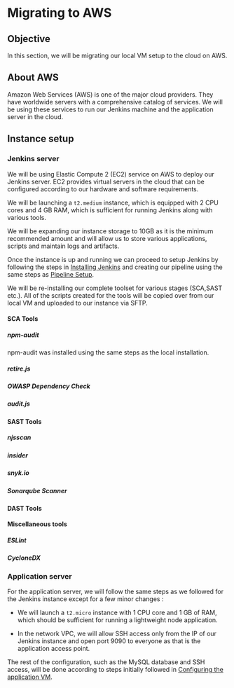 # Migrating to AWS

## Objective

In this section, we will be migrating our local VM setup to the cloud on AWS.

## About AWS

Amazon Web Services (AWS) is one of the major cloud providers. They have worldwide servers with a comprehensive catalog of services. We will be using these services to run our Jenkins machine and the application server in the cloud.

## Instance setup

### Jenkins server

We will be using Elastic Compute 2 (EC2) service on AWS to deploy our Jenkins server. EC2 provides virtual servers in the cloud that can be configured according to our hardware and software requirements. 

We will be launching a `t2.medium` instance, which is equipped with 2 CPU cores and 4 GB RAM, which is sufficient for running Jenkins along with various tools.

We will be expanding our instance storage to 10GB as it is the minimum recommended amount and will allow us to store various applications, scripts and maintain logs and artifacts.

Once the instance is up and running we can proceed to setup Jenkins by following the steps in [Installing Jenkins](../setting-up-vms/#installing-jenkins) and creating our pipeline using the same steps as [Pipeline Setup](../pipeline-setup).

We will be re-installing our complete toolset for various stages (SCA,SAST etc.). All of the scripts created for the tools will be copied over from our local VM and uploaded to our instance via SFTP.

#### SCA Tools

##### npm-audit

npm-audit was installed using the same steps as the local installation.

##### retire.js

##### OWASP Dependency Check

##### audit.js

#### SAST Tools

##### njsscan

##### insider

##### snyk.io

##### Sonarqube Scanner

#### DAST Tools

#### Miscellaneous tools

##### ESLint

##### CycloneDX

### Application server

For the application server, we will follow the same steps as we followed for the Jenkins instance except for a few minor changes :

- We will launch a `t2.micro` instance with 1 CPU core and 1 GB of RAM, which should be sufficient for running a lightweight node application.

- In the network VPC, we will allow SSH access only from the IP of our Jenkins instance and open port 9090 to everyone as that is the application access point.

The rest of the configuration, such as the MySQL database and SSH access, will be done according to steps initially followed in [Configuring the application VM](../setting-up-vms/#configuring-the-application-vm).

###